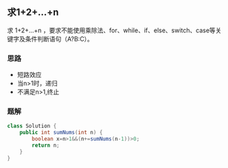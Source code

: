## 求1+2+...+n
 求 1+2+...+n ，要求不能使用乘除法、for、while、if、else、switch、case等关键字及条件判断语句（A?B:C）。
### 思路
 * 短路效应
 * 当n>1时，递归
 * 不满足n>1,终止
### 题解
```java
class Solution {
    public int sumNums(int n) {
        boolean x=n>1&&(n+=sumNums(n-1))>0;
        return n; 
    }
}
```